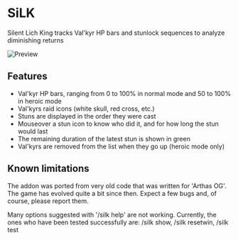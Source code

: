 # SiLK

Silent Lich King tracks Val'kyr HP bars and stunlock sequences to analyze diminishing returns

![Preview](https://i.imgur.com/UDh7PFR.png)

## Features

- Val'kyr HP bars, ranging from 0 to 100% in normal mode and 50 to 100% in heroic mode
- Val'kyrs raid icons (white skull, red cross, etc.)
- Stuns are displayed in the order they were cast
- Mouseover a stun icon to know who did it, and for how long the stun would last
- The remaining duration of the latest stun is shown in green
- Val'kyrs are removed from the list when they go up (heroic mode only)

## Known limitations

The addon was ported from very old code that was written for 'Arthas OG'. The game has evolved quite a bit since then. Expect a few bugs and, of course, please report them.

Many options suggested with '/silk help' are not working. Currently, the ones who have been tested successfully are: /silk show, /silk resetwin, /silk test

